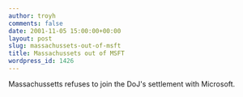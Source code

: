 ```yaml
---
author: troyh
comments: false
date: 2001-11-05 15:00:00+00:00
layout: post
slug: massachussets-out-of-msft
title: Massachussets out of MSFT
wordpress_id: 1426
---
```


Massachussetts refuses to join the DoJ's settlement with Microsoft.
